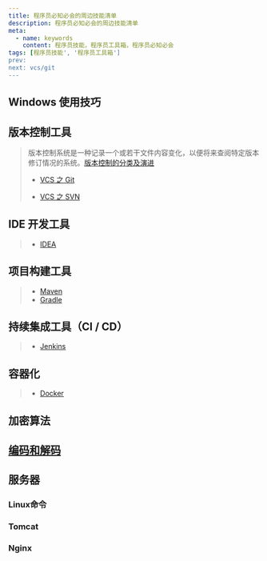 ```yaml
---
title: 程序员必知必会的周边技能清单
description: 程序员必知必会的周边技能清单
meta:
  - name: keywords
    content: 程序员技能，程序员工具箱，程序员必知必会
tags: [程序员技能', '程序员工具箱']
prev: 
next: vcs/git
---
```


## Windows 使用技巧

> 

## 版本控制工具

>  版本控制系统是一种记录一个或若干文件内容变化，以便将来查阅特定版本修订情况的系统。[版本控制的分类及演进](https://git-scm.com/book/zh/v2/%E8%B5%B7%E6%AD%A5-%E5%85%B3%E4%BA%8E%E7%89%88%E6%9C%AC%E6%8E%A7%E5%88%B6)
>
>  - [VCS 之 Git](vcs/git)
>
>  - [VCS 之 SVN](vcs/svn)

## IDE 开发工具

> - [IDEA]()

## 项目构建工具

> - [Maven]()
> - [Gradle]()

## 持续集成工具（CI / CD）

> - [Jenkins]()

## 容器化

> - [Docker]()

## 加密算法

## [编码和解码](charset/encode)

## 服务器

### Linux命令

### Tomcat

### Nginx